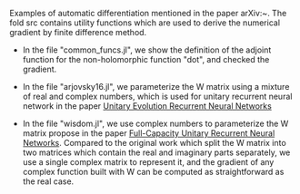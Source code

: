 
Examples of automatic differentiation mentioned in the paper arXiv:~. The fold src contains utility functions
which are used to derive the numerical gradient by finite difference method.

* In the file "common_funcs.jl", we show the definition of the adjoint function for the non-holomorphic function "dot", and checked the gradient.

* In the file "arjovsky16.jl", we parameterize the W matrix using a mixture of real and complex numbers, which is used for unitary recurrent neural network in the paper [Unitary Evolution Recurrent Neural Networks](http://proceedings.mlr.press/v48/arjovsky16.pdf)

* In the file "wisdom.jl", we use complex numbers to parameterize the W matrix propose in the paper [Full-Capacity Unitary Recurrent Neural Networks](http://papers.nips.cc/paper/6327-full-capacity-unitary-recurrent-neural-networks). Compared to the original work which split the W matrix into two matrices which contain the real and imaginary parts separately, we use a single complex matrix to represent it, and the gradient of any complex function built with W can be computed as straightforward as the real case.


